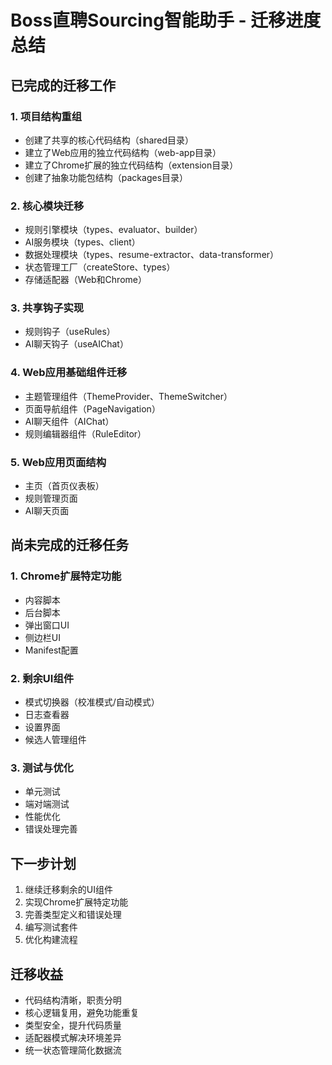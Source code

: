 # Boss直聘Sourcing智能助手 - 迁移进度总结

## 已完成的迁移工作

### 1. 项目结构重组
- 创建了共享的核心代码结构（shared目录）
- 建立了Web应用的独立代码结构（web-app目录）
- 建立了Chrome扩展的独立代码结构（extension目录）
- 创建了抽象功能包结构（packages目录）

### 2. 核心模块迁移
- 规则引擎模块（types、evaluator、builder）
- AI服务模块（types、client）
- 数据处理模块（types、resume-extractor、data-transformer）
- 状态管理工厂（createStore、types）
- 存储适配器（Web和Chrome）

### 3. 共享钩子实现
- 规则钩子（useRules）
- AI聊天钩子（useAIChat）

### 4. Web应用基础组件迁移
- 主题管理组件（ThemeProvider、ThemeSwitcher）
- 页面导航组件（PageNavigation）
- AI聊天组件（AIChat）
- 规则编辑器组件（RuleEditor）

### 5. Web应用页面结构
- 主页（首页仪表板）
- 规则管理页面
- AI聊天页面

## 尚未完成的迁移任务

### 1. Chrome扩展特定功能
- 内容脚本
- 后台脚本
- 弹出窗口UI
- 侧边栏UI
- Manifest配置

### 2. 剩余UI组件
- 模式切换器（校准模式/自动模式）
- 日志查看器
- 设置界面
- 候选人管理组件

### 3. 测试与优化
- 单元测试
- 端对端测试
- 性能优化
- 错误处理完善

## 下一步计划

1. 继续迁移剩余的UI组件
2. 实现Chrome扩展特定功能
3. 完善类型定义和错误处理
4. 编写测试套件
5. 优化构建流程

## 迁移收益

- 代码结构清晰，职责分明
- 核心逻辑复用，避免功能重复
- 类型安全，提升代码质量
- 适配器模式解决环境差异
- 统一状态管理简化数据流 